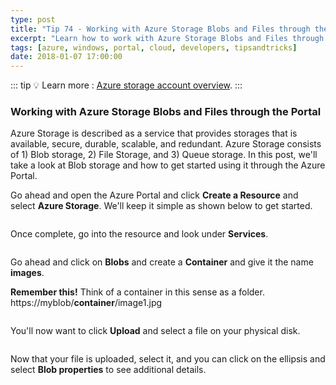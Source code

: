 ```yaml
---
type: post
title: "Tip 74 - Working with Azure Storage Blobs and Files through the Portal"
excerpt: "Learn how to work with Azure Storage Blobs and Files through the Portal"
tags: [azure, windows, portal, cloud, developers, tipsandtricks]
date: 2018-01-07 17:00:00
---
```


::: tip
:bulb: Learn more : [Azure storage account overview](https://docs.microsoft.com/azure/storage/common/storage-account-overview?WT.mc_id=docs-azuredevtips-azureappsdev).
:::

### Working with Azure Storage Blobs and Files through the Portal

Azure Storage is described as a service that provides storages that is available, secure, durable, scalable, and redundant. Azure Storage consists of 1) Blob storage, 2) File Storage, and 3) Queue storage. In this post, we'll take a look at Blob storage and how to get started using it through the Azure Portal. 

Go ahead and open the Azure Portal and click **Create a Resource** and select **Azure Storage**. We'll keep it simple as shown below to get started. 

<img :src="$withBase('/files/storageacct1.png')">

Once complete, go into the resource and look under **Services**. 

<img :src="$withBase('/files/storageacct2.png')">

Go ahead and click on **Blobs** and create a **Container** and give it the name **images**.

**Remember this!** Think of a container in this sense as a folder. https://myblob/**container**/image1.jpg


<img :src="$withBase('/files/storageacct3.png')">

You'll now want to click **Upload** and select a file on your physical disk. 

<img :src="$withBase('/files/storageacct4.png')">

Now that your file is uploaded, select it, and you can click on the ellipsis and select **Blob properties** to see additional details. 

<img :src="$withBase('/files/storageacct5.png')">
